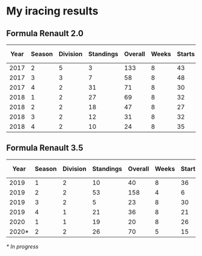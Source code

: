 # My iracing results

## Formula Renault 2.0

| Year  |  Season |  Division | Standings   |   Overall|Weeks| Starts | Wins | Top 5 | Poles | Points |
|---|---|---|---|---|---|---|---|---|---|---|
| 2017   | 2  | 5  | 3  |  133 |8 | 43|4 |21 |6 |714|
| 2017  | 3  | 3  | 7  |  58 | 8|48 |14 |30 |17 |815 |
| 2017  | 4  |2   |31   | 71  |8 | 30| 11|16 |15 |760 |
| 2018  | 1  |2   |27   | 69  |8 |32 |18 |24 | 21| 792 |
| 2018  | 2  |2   |18   | 47  |8 |27 |10 |20 | 12| 882 |
| 2018  | 3  |2   |12   | 31  |8 |32 |7 |19 | 12| 881 |
| 2018  |  4 |  2 | 10   | 24  |8| 35 | 15 | 22 | 13 | 931 |

## Formula Renault 3.5

| Year  |  Season |  Division | Standings   |   Overall|Weeks| Starts | Wins | Top 5 | Poles | Points |
|---|---|---|---|---|---|---|---|---|---|---|
| 2019  |  1 |  2 | 10   | 40  |8| 36 | 6 | 23 | 11 | 1066 |
| 2019  |  2 |  2 | 53   |  158 |4| 6 | 1 | 5 | 1 | 413 |
| 2019  |  3 |  2 | 5   |   23|8| 30 | 6 | 22 | 7 | 1002 |
| 2019  |  4 |  1 | 21   |   36|8| 21 | 4 | 15 | 1 | 917 |
| 2020  |  1 |  1 | 19   |   20|8| 26 | 1 | 10 | 1 | 1138 |
| 2020*  |  2 |  2 | 26   |   70|5| 15 | 0 | 3 | 1 | 620 |

_* In progress_